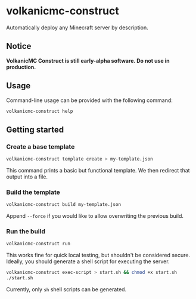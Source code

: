 # volkanicmc-construct

Automatically deploy any Minecraft server by description.

## Notice
**VolkanicMC Construct is still early-alpha software. Do not use in production.**

## Usage
Command-line usage can be provided with the following command:
```sh
volkanicmc-construct help
```

## Getting started

### Create a base template
```sh
volkanicmc-construct template create > my-template.json
```

This command prints a basic but functional template. We then redirect that output into a file.

### Build the template
```sh
volkanicmc-construct build my-template.json
```

Append `--force` if you would like to allow overwriting the previous build.

### Run the build
```sh
volkanicmc-construct run
```

This works fine for quick local testing, but shouldn't be considered secure. Ideally, you should generate a shell script for executing the server.

```sh
volkanicmc-construct exec-script > start.sh && chmod +x start.sh
./start.sh
```

Currently, only `sh` shell scripts can be generated.
